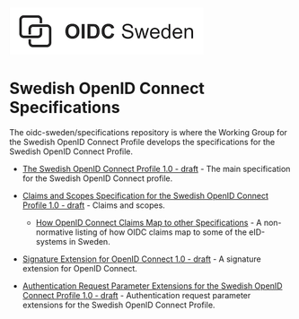 ![Logo](img/oidc-logo.png)

# Swedish OpenID Connect Specifications

The oidc-sweden/specifications repository is where the Working Group for the Swedish OpenID Connect Profile develops the specifications for the Swedish OpenID Connect Profile.


* [The Swedish OpenID Connect Profile 1.0 - draft](swedish-oidc-profile.md) - The main specification for the Swedish OpenID Connect profile.

* [Claims and Scopes Specification for the Swedish OpenID Connect Profile 1.0 - draft](swedish-oidc-claims-specification.md) - Claims and scopes.

  * [How OpenID Connect Claims Map to other Specifications](claim-mappings-to-other-specs.md) - A non-normative listing of how OIDC claims map to some of the eID-systems in Sweden.

* [Signature Extension for OpenID Connect 1.0 - draft](oidc-signature-extension.md) - A signature extension for OpenID Connect.

* [Authentication Request Parameter Extensions for the Swedish OpenID Connect Profile 1.0 - draft](request-parameter-extensions.md) - Authentication request parameter extensions for the Swedish
OpenID Connect Profile.




